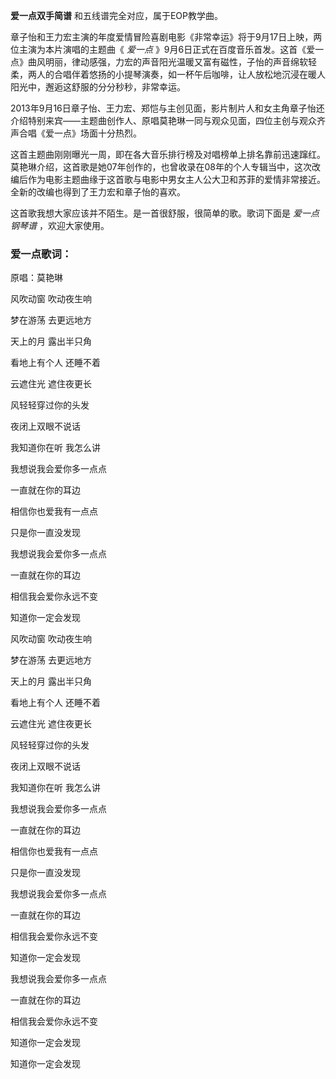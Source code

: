 

**爱一点双手简谱** 和五线谱完全对应，属于EOP教学曲。

章子怡和王力宏主演的年度爱情冒险喜剧电影《非常幸运》将于9月17日上映，两位主演为本片演唱的主题曲《 _爱一点_
》9月6日正式在百度音乐首发。这首《爱一点》曲风明丽，律动感强，力宏的声音阳光温暖又富有磁性，子怡的声音绵软轻柔，两人的合唱伴着悠扬的小提琴演奏，如一杯午后咖啡，让人放松地沉浸在暖人阳光中，邂逅这舒服的分分秒秒，非常幸运。

2013年9月16日章子怡、王力宏、郑恺与主创见面，影片制片人和女主角章子怡还介绍特别来宾——主题曲创作人、原唱莫艳琳一同与观众见面，四位主创与观众齐声合唱《爱一点》场面十分热烈。

这首主题曲刚刚曝光一周，即在各大音乐排行榜及对唱榜单上排名靠前迅速蹿红。莫艳琳介绍，这首歌是她07年创作的，也曾收录在08年的个人专辑当中，这次改编后作为电影主题曲缘于这首歌与电影中男女主人公大卫和苏菲的爱情非常接近。全新的改编也得到了王力宏和章子怡的喜欢。

这首歌我想大家应该并不陌生。是一首很舒服，很简单的歌。歌词下面是 _爱一点钢琴谱_ ，欢迎大家使用。

### 爱一点歌词：

原唱：莫艳琳

风吹动窗 吹动夜生响

梦在游荡 去更远地方

天上的月 露出半只角

看地上有个人 还睡不着

云遮住光 遮住夜更长

风轻轻穿过你的头发

夜闭上双眼不说话

我知道你在听 我怎么讲

我想说我会爱你多一点点

一直就在你的耳边

相信你也爱我有一点点

只是你一直没发现

我想说我会爱你多一点点

一直就在你的耳边

相信我会爱你永远不变

知道你一定会发现

风吹动窗 吹动夜生响

梦在游荡 去更远地方

天上的月 露出半只角

看地上有个人 还睡不着

云遮住光 遮住夜更长

风轻轻穿过你的头发

夜闭上双眼不说话

我知道你在听 我怎么讲

我想说我会爱你多一点点

一直就在你的耳边

相信你也爱我有一点点

只是你一直没发现

我想说我会爱你多一点点

一直就在你的耳边

相信我会爱你永远不变

知道你一定会发现

我想说我会爱你多一点点

一直就在你的耳边

相信我会爱你永远不变

知道你一定会发现

知道你一定会发现

